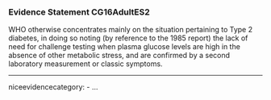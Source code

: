 ### Evidence Statement CG16AdultES2
WHO otherwise concentrates mainly on the situation pertaining to Type 2 diabetes, in doing
so noting (by reference to the 1985 report) the lack of need for challenge testing when plasma
glucose levels are high in the absence of other metabolic stress, and are confirmed by a second
laboratory measurement or classic symptoms.

---
niceevidencecategory: -
...


